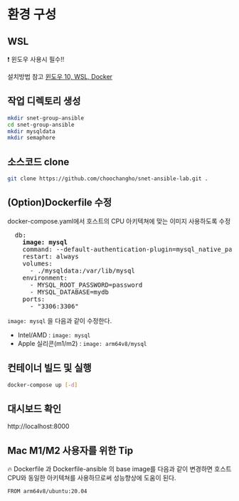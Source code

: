 # 환경 구성

## WSL 

:exclamation: 윈도우 사용시 필수!!

설치방법 참고 [윈도우 10, WSL, Docker](https://velog.io/@hanjuli94/%EC%9C%88%EB%8F%84%EC%9A%B0%EC%97%90%EC%84%9C-%EB%8F%84%EC%BB%A4-%EC%8B%A4%EC%8A%B5%ED%95%98%EA%B8%B0)

## 작업 디렉토리 생성

```bash
mkdir snet-group-ansible
cd snet-group-ansible
mkdir mysqldata
mkdir semaphore
```

## 소스코드 clone

```bash
git clone https://github.com/choochangho/snet-ansible-lab.git .
```

## (Option)Dockerfile 수정

docker-compose.yaml에서 호스트의 CPU 아키텍쳐에 맞는 이미지 사용하도록 수정

<pre>
  db:   
    <b>image: mysql</b>
    command: --default-authentication-plugin=mysql_native_password
    restart: always
    volumes:
      - ./mysqldata:/var/lib/mysql
    environment:
      - MYSQL_ROOT_PASSWORD=password
      - MYSQL_DATABASE=mydb
    ports:
      - "3306:3306"
</pre>

`image: mysql` 을 다음과 같이 수정한다.

- Intel/AMD : `image: mysql`
- Apple 실리콘(m1/m2) : `image: arm64v8/mysql`

## 컨테이너 빌드 및 실행

```bash
docker-compose up [-d]
```

## 대시보드 확인

http://localhost:8000

## Mac M1/M2 사용자를 위한 Tip

:fire: Dockerfile 과 Dockerfile-ansible 의 base image를 다음과 같이 변경하면 호스트 CPU와 동일한 아키텍쳐를 사용하므로써 성능향상에 도움이 된다.

```
FROM arm64v8/ubuntu:20.04
```